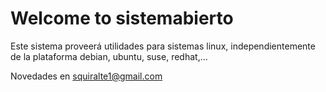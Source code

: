 # Welcome to sistemabierto
Este sistema proveerá utilidades para sistemas linux, independientemente de la plataforma
debian, ubuntu, suse, redhat,...

Novedades en squiralte1@gmail.com

